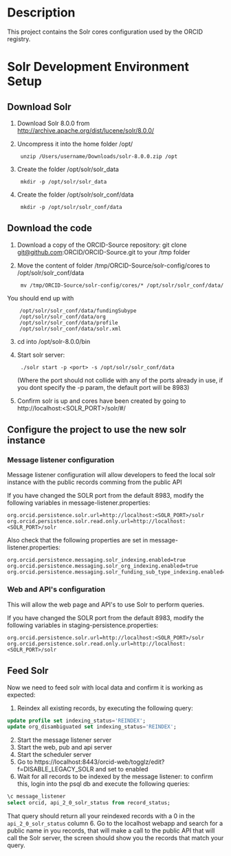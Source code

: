 # Description

This project contains the Solr cores configuration used by the ORCID registry.

# Solr Development Environment Setup

## Download Solr

1. Download Solr 8.0.0 from http://archive.apache.org/dist/lucene/solr/8.0.0/
2. Uncompress it into the home folder /opt/

        unzip /Users/username/Downloads/solr-8.0.0.zip /opt

3. Create the folder /opt/solr/solr_data

        mkdir -p /opt/solr/solr_data

4. Create the folder /opt/solr/solr_conf/data

        mkdir -p /opt/solr/solr_conf/data

## Download the code

1. Download a copy of the ORCID-Source repository: git clone git@github.com:ORCID/ORCID-Source.git to your /tmp folder
2. Move the content of folder /tmp/ORCID-Source/solr-config/cores to /opt/solr/solr_conf/data

        mv /tmp/ORCID-Source/solr-config/cores/* /opt/solr/solr_conf/data/

You should end up with

        /opt/solr/solr_conf/data/fundingSubype  
        /opt/solr/solr_conf/data/org  
        /opt/solr/solr_conf/data/profile  
        /opt/solr/solr_conf/data/solr.xml

3. cd into /opt/solr-8.0.0/bin
4. Start solr server: 

        ./solr start -p <port> -s /opt/solr/solr_conf/data  

   (Where the port should not collide with any of the ports already in use, if you dont specify the -p param, the default port will be 8983)
5. Confirm solr is up and cores have been created by going to http://localhost:<SOLR_PORT>/solr/#/

## Configure the project to use the new solr instance

### Message listener configuration

Message listener configuration will allow developers to feed the local solr instance with the public records comming from the public API

If you have changed the SOLR port from the default 8983, modify the following variables in message-listener.properties: 

```
org.orcid.persistence.solr.url=http://localhost:<SOLR_PORT>/solr
org.orcid.persistence.solr.read.only.url=http://localhost:<SOLR_PORT>/solr
```  
Also check that the following properties are set in message-listener.properties:

```
org.orcid.persistence.messaging.solr_indexing.enabled=true
org.orcid.persistence.messaging.solr_org_indexing.enabled=true
org.orcid.persistence.messaging.solr_funding_sub_type_indexing.enabled=true
``` 

### Web and API's configuration

This will allow the web page and API's to use Solr to perform queries.

If you have changed the SOLR port from the default 8983, modify the following variables in staging-persistence.properties:

```
org.orcid.persistence.solr.url=http://localhost:<SOLR_PORT>/solr
org.orcid.persistence.solr.read.only.url=http://localhost:<SOLR_PORT>/solr
```

## Feed Solr

Now we need to feed solr with local data and confirm it is working as expected:

1. Reindex all existing records, by executing the following query:

```sql
update profile set indexing_status='REINDEX';
update org_disambiguated set indexing_status='REINDEX';
```

2. Start the message listener server
3. Start the web, pub and api server
4. Start the scheduler server
5. Go to https://localhost:8443/orcid-web/togglz/edit?f=DISABLE_LEGACY_SOLR and set to enabled
6. Wait for all records to be indexed by the message listener: to confirm this, login into the psql db and execute the following queries: 

```sql
\c message_listener
select orcid, api_2_0_solr_status from record_status;
```
   That query should return all your reindexed records with a 0 in the `api_2_0_solr_status` column
6. Go to the localhost webapp and search for a public name in you records, that will make a call to the public API that will call the Solr server, the screen should show you the records that match your query.



